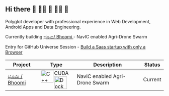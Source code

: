## Hi there 👋 🙋‍♀️ 🧙 👩‍💻 🌈

Polyglot developer with professional experience in Web Development, Android Apps and Data Engineering. 

Currently building [ಭೂಮಿ/ Bhoomi ](https://github.com/slabstech/bhoomi) -  NavIC enabled Agri-Drone Swarm

Entry for GitHub Universe Session - [Build a Saas startup with only a Browser](https://gaganyatri.com/opensource/building-hpc-saas-startup-from-browser/)


| Project                                                                   | Type                                                                                                                                                                                                                                                                                                                                                                                                                                                                                                                                                                                                                                                                                                                                                                                                                                                                                              | Description                                                                                                  | Status   |
|---------------------------------------------------------------------------|---------------------------------------------------------------------------------------------------------------------------------------------------------------------------------------------------------------------------------------------------------------------------------------------------------------------------------------------------------------------------------------------------------------------------------------------------------------------------------------------------------------------------------------------------------------------------------------------------------------------------------------------------------------------------------------------------------------------------------------------------------------------------------------------------------------------------------------------------------------------------------------------------|--------------------------------------------------------------------------------------------------------------|----------|
| [ಭೂಮಿ / Bhoomi](https://github.com/slabstech/bhoomi)              | CUDA  <img height="40" align="left" src="https://cdn.jsdelivr.net/gh/devicons/devicon/icons/cplusplus/cplusplus-original.svg" alt="C++" /> <img height="40" align="left" src="https://avatars.githubusercontent.com/u/7739233?s=200&v=4" alt="Docker" /> | NavIC enabled Agri-Drone Swarm                                               | Current  |
